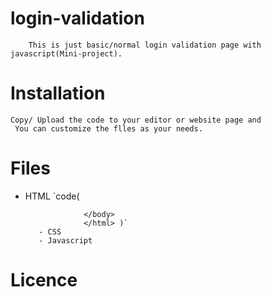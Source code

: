 # login-validation
        This is just basic/normal login validation page with javascript(Mini-project).
# Installation
    Copy/ Upload the code to your editor or website page and 
     You can customize the flles as your needs.
        

# Files

 - HTML
 `code( <!DOCTYPE html>
                    <html lang="en">
                    <head>
                        <meta charset="UTF-8">
                        <meta http-equiv="X-UA-Compatible" content="IE=edge">
                        <meta name="viewport" content="width=device-width, initial-scale=1.0">
                        <title>Document</title>
                    </head>
                    <body>

                    </body>
                    </html> )`
          - CSS
          - Javascript
          

# Licence
